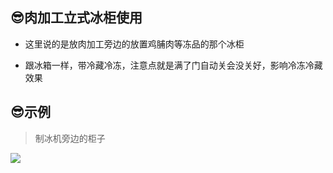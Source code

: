 ## 😎肉加工立式冰柜使用

*  这里说的是放肉加工旁边的放置鸡脯肉等冻品的那个冰柜

* 跟冰箱一样，带冷藏冷冻，注意点就是满了门自动关会没关好，影响冷冻冷藏效果

## 😎示例

> 制冰机旁边的柜子

![](https://gitcode.net/GaloisField/WORKFLOWS4COMPANY/-/raw/master/resources/pic/equipment/肉加工立式冰柜.jpeg)

